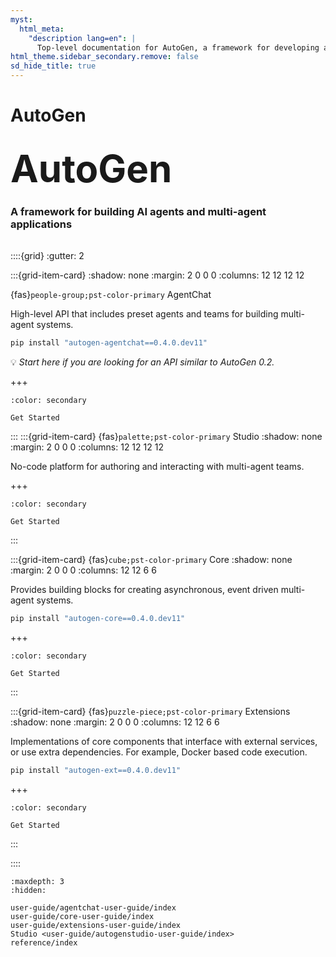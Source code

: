 ```yaml
---
myst:
  html_meta:
    "description lang=en": |
      Top-level documentation for AutoGen, a framework for developing applications using AI agents
html_theme.sidebar_secondary.remove: false
sd_hide_title: true
---
```


<style>
.hero-title {
  font-size: 60px;
  font-weight: bold;
  margin: 2rem auto 0;
}

.wip-card {
  border: 1px solid var(--pst-color-success);
  background-color: var(--pst-color-success-bg);
  border-radius: .25rem;
  padding: 0.3rem;
  display: flex;
  justify-content: center;
  align-items: center;
  margin-bottom: 1rem;
}
</style>

# AutoGen

<div class="container">
<div class="row text-center">
<div class="col-sm-12">
<h1 class="hero-title">
AutoGen
</h1>
<h3>
A framework for building AI agents and multi-agent applications
</h3>
</div>
</div>
</div>

<div style="margin-top: 2rem;">

::::{grid}
:gutter: 2

:::{grid-item-card}
:shadow: none
:margin: 2 0 0 0
:columns: 12 12 12 12

<div class="sd-card-title sd-font-weight-bold docutils">

{fas}`people-group;pst-color-primary`
AgentChat </div>
High-level API that includes preset agents and teams for building multi-agent systems.

```sh
pip install "autogen-agentchat==0.4.0.dev11"
```

💡 *Start here if you are looking for an API similar to AutoGen 0.2.*

+++

```{button-ref} user-guide/agentchat-user-guide/quickstart
:color: secondary

Get Started
```

:::
:::{grid-item-card} {fas}`palette;pst-color-primary` Studio
:shadow: none
:margin: 2 0 0 0
:columns: 12 12 12 12

No-code platform for authoring and interacting with multi-agent teams.

+++

```{button-ref} user-guide/autogenstudio-user-guide/index
:color: secondary

Get Started
```

:::


:::{grid-item-card} {fas}`cube;pst-color-primary` Core
:shadow: none
:margin: 2 0 0 0
:columns: 12 12 6 6


Provides building blocks for creating asynchronous, event driven multi-agent systems.

```sh
pip install "autogen-core==0.4.0.dev11"
```

+++

```{button-ref} user-guide/core-user-guide/quickstart
:color: secondary

Get Started
```

:::

:::{grid-item-card} {fas}`puzzle-piece;pst-color-primary` Extensions
:shadow: none
:margin: 2 0 0 0
:columns: 12 12 6 6


Implementations of core components that interface with external services, or use extra dependencies. For example, Docker based code execution.

```sh
pip install "autogen-ext==0.4.0.dev11"
```

+++

```{button-ref} user-guide/extensions-user-guide/index
:color: secondary

Get Started
```

:::

::::

</div>

```{toctree}
:maxdepth: 3
:hidden:

user-guide/agentchat-user-guide/index
user-guide/core-user-guide/index
user-guide/extensions-user-guide/index
Studio <user-guide/autogenstudio-user-guide/index>
reference/index
```
